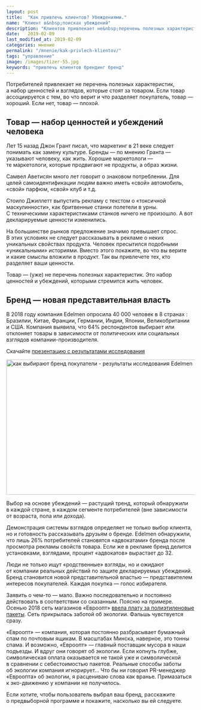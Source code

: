 ```yaml
---
layout: post
title:  "Как привлечь клиентов? Убеждениями."
name: "Клиент в&nbsp;поисках убеждений"
description: "Клиентов привлекает не&nbsp;перечень полезных характеристик, а&nbsp;набор ценностей и&nbsp;взглядов, которые стоят за&nbsp;товаром."
date:   2019-02-09
last_modified_at: 2019-02-09
categories: мнение
permalink: "/mnenie/kak-privlech-klientov/"
tags: "управление"
image: /images/tizer-55.jpg
keywords: "привлечь клиентов брендинг бренд"
---
```



<p>Потребителей привлекает не&nbsp;перечень полезных характеристик, а&nbsp;набор ценностей и&nbsp;взглядов, которые стоят за&nbsp;товаром. Если товар ассоциируется с&nbsp;тем, во&nbsp;что верит и&nbsp;что разделяет покупатель, товар&nbsp;— хороший. Если нет, товар&nbsp;— плохой. </p>
<h2>Товар&nbsp;— набор ценностей и&nbsp;убеждений человека</h2>
<p>Лет 15&nbsp;назад Джон Грант писал, что маркетинг в&nbsp;21&nbsp;веке следует понимать как замену культуре. Бренды&nbsp;— по&nbsp;мнению Гранта&nbsp;— указывают человеку, как жить. Хорошие маркетологи&nbsp;— те&nbsp;маркетологи, которые продвигают не&nbsp;продукты, а&nbsp;образ жизни. </p>
<p>Самвел Аветисян много лет говорит о&nbsp;знаковом потреблении. Для целей самоидентификации людям важно иметь «свой» автомобиль, «свой» парфюм, «свой» клуб и&nbsp;т.д.</p>
<p>Стоило Джиллетт выпустить рекламу с&nbsp;текстом о&nbsp;«токсичной маскулинности», как бритвенные станки полетели в&nbsp;урны. С&nbsp;техническими характеристиками станков ничего не&nbsp;произошло. А&nbsp;вот декларируемые ценности изменились. </p>
<p>На&nbsp;большинстве рынков предложение значимо превышает спрос. В&nbsp;этих условиях не&nbsp;следует рассказывать в&nbsp;рекламе о&nbsp;неких уникальных свойствах продукта. Человек пресытился подобными «уникальными» историями. Вместо этого покажите, во&nbsp;что вы&nbsp;верите и&nbsp;какие смыслы вложили в&nbsp;продукт. Так вы&nbsp;привлечете тех, кто разделяет ваши ценности. </p>


<div class="hip">Товар&nbsp;— (уже) не&nbsp;перечень полезных характеристик. Это набор ценностей и&nbsp;убеждений, которыми стремится жить человек. </div>

<h2>Бренд&nbsp;— новая представительная власть</h2>
<div class="with-side">
<p>В&nbsp;2018 году компания Edelmen опросила 40&nbsp;000 человек в&nbsp;8&nbsp;странах : Бразилии, Китае, Франции, Германии, Индии, Японии, Великобритании и&nbsp;США. Компания выявила, что&nbsp;64% респондентов выбирает или отклоняет товары в&nbsp;зависимости от&nbsp;политических или социальных взглядов компании-производителя. </p>
<div class="side">Скачайте <a href="https://www.edelman.com/sites/g/files/aatuss191/files/2018-10/2018_Edelman_Earned_Brand_Global_Report.pdf" target="_blank" rel="noopener nofollow" >презентацию с&nbsp;результатами исследования</a> </div>
</div>

<p><img src="https://res.cloudinary.com/bartoshevich/image/upload/f_auto,q_auto/v1549714027/belief-driven-buying.jpg" alt="как выбирают бренд покупатели - результаты исследования Edelmen "  width="729" height="362" /></p>

<p>Выбор на&nbsp;основе убеждений&nbsp;— растущий тренд, который обнаружили в&nbsp;каждой стране, в&nbsp;каждом сегменте потребителей (вне зависимости от&nbsp;возраста, пола или дохода). </p>
<p>Демонстрация системы взглядов определяет не&nbsp;только выбор клиента, но&nbsp;и&nbsp;готовность рассказывать друзьям о&nbsp;бренде. Edelmen обнаружили, что лишь&nbsp;26% потребителей становятся «адвокатами» бренда после просмотра рекламы свойств товара. Если&nbsp;же в&nbsp;рекламе бренд делится установками, взглядами, процент «адвокатов» вырастает до&nbsp;32. </p>
<p>Люди не&nbsp;только ищут «родственные» взгляды, но&nbsp;и&nbsp;ожидают от&nbsp;компании реальных действий по&nbsp;защите декларируемых убеждений. Бренд становится новой представительной властью&nbsp;— представителем интересов покупателей. Каждая покупка&nbsp;— голос избирателя.</p>
<p>Заявить о&nbsp;чем-то&nbsp;— мало. Важно последовательно и&nbsp;постоянно действовать в&nbsp;соответствии со&nbsp;сказанным. Поясню на&nbsp;примере. Осенью 2018 сеть магазинов «Евроопт» <a href="https://evroopt.by/vnimaniyu-zhitelyam-g-minska/">ввела плату за&nbsp;полиэтиленовые пакеты</a>. Сеть прикрылась заботой об&nbsp;экологии. Фальшь чувствуется сразу.</p>
<p> «Евроопт»&nbsp;— компания, которая постоянно разбрасывает бумажный спам по&nbsp;почтовым ящикам. В&nbsp;масштабах Минска, наверное, это тонны спама. И&nbsp;возможно, «Евроопт»&nbsp;— главный поставщик мусора в&nbsp;наши подъезды. И&nbsp;вдруг они говорят об&nbsp;экологии. Если копнуть глубже, символическая оплата оказывается не&nbsp;такой уже и&nbsp;символической в&nbsp;сравнении с&nbsp;себестоимостью пакетов. Реальные способы заботы об&nbsp;экологии компания игнорирует... Что&nbsp;бы ни&nbsp;говорил PR-менеджер «Евроопта» об&nbsp;экологии, я&nbsp;расцениваю слова как вранье. Примазаться к&nbsp;эко-движению у&nbsp;компании не&nbsp;получилось. </p>
<div class="hip">Если хотите, чтобы пользователь выбрал ваш бренд, расскажите о&nbsp;предвыборной программе и&nbsp;покажите, насколько вы&nbsp;ей&nbsp;следуете.</div>
